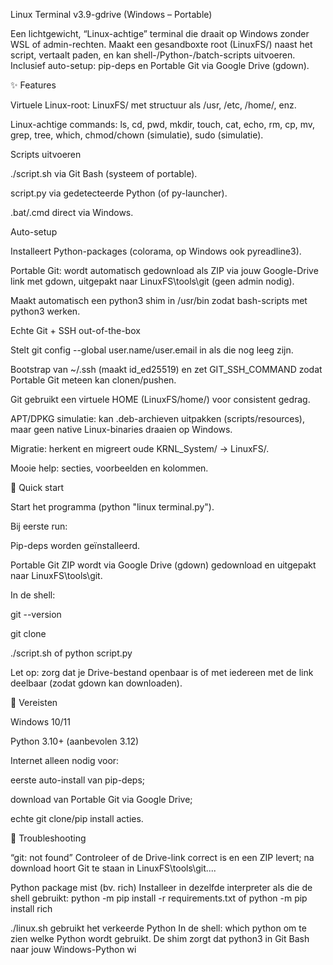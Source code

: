 Linux Terminal v3.9-gdrive (Windows – Portable)

Een lichtgewicht, “Linux-achtige” terminal die draait op Windows zonder WSL of admin-rechten. Maakt een gesandboxte root (LinuxFS/) naast het script, vertaalt paden, en kan shell-/Python-/batch-scripts uitvoeren. Inclusief auto-setup: pip-deps en Portable Git via Google Drive (gdown).

✨ Features

Virtuele Linux-root: LinuxFS/ met structuur als /usr, /etc, /home/<user>, enz.

Linux-achtige commands: ls, cd, pwd, mkdir, touch, cat, echo, rm, cp, mv, grep, tree, which, chmod/chown (simulatie), sudo (simulatie).

Scripts uitvoeren

./script.sh via Git Bash (systeem of portable).

script.py via gedetecteerde Python (of py-launcher).

.bat/.cmd direct via Windows.

Auto-setup

Installeert Python-packages (colorama, op Windows ook pyreadline3).

Portable Git: wordt automatisch gedownload als ZIP via jouw Google-Drive link met gdown, uitgepakt naar LinuxFS\tools\git (geen admin nodig).

Maakt automatisch een python3 shim in /usr/bin zodat bash-scripts met python3 werken.

Echte Git + SSH out-of-the-box

Stelt git config --global user.name/user.email in als die nog leeg zijn.

Bootstrap van ~/.ssh (maakt id_ed25519) en zet GIT_SSH_COMMAND zodat Portable Git meteen kan clonen/pushen.

Git gebruikt een virtuele HOME (LinuxFS/home/<user>) voor consistent gedrag.

APT/DPKG simulatie: kan .deb-archieven uitpakken (scripts/resources), maar geen native Linux-binaries draaien op Windows.

Migratie: herkent en migreert oude KRNL_System/ → LinuxFS/.

Mooie help: secties, voorbeelden en kolommen.

🚀 Quick start

Start het programma (python "linux terminal.py").

Bij eerste run:

Pip-deps worden geïnstalleerd.

Portable Git ZIP wordt via Google Drive (gdown) gedownload en uitgepakt naar LinuxFS\tools\git.

In de shell:

git --version

git clone <repo>

./script.sh of python script.py

Let op: zorg dat je Drive-bestand openbaar is of met iedereen met de link deelbaar (zodat gdown kan downloaden).

🧩 Vereisten

Windows 10/11

Python 3.10+ (aanbevolen 3.12)

Internet alleen nodig voor:

eerste auto-install van pip-deps;

download van Portable Git via Google Drive;

echte git clone/pip install acties.

🔧 Troubleshooting

“git: not found”
Controleer of de Drive-link correct is en een ZIP levert; na download hoort Git te staan in LinuxFS\tools\git\....

Python package mist (bv. rich)
Installeer in dezelfde interpreter als die de shell gebruikt:
python -m pip install -r requirements.txt of python -m pip install rich

./linux.sh gebruikt het verkeerde Python
In de shell: which python om te zien welke Python wordt gebruikt. De shim zorgt dat python3 in Git Bash naar jouw Windows-Python wi
